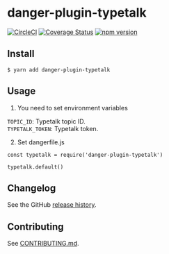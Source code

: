 danger-plugin-typetalk
======================

[![CircleCI](https://circleci.com/gh/is2ei/danger-plugin-typetalk.svg?style=svg)][circleci]
[![Coverage Status](https://coveralls.io/repos/github/is2ei/danger-plugin-typetalk/badge.svg?branch=master)][coveralls]
[![npm version](https://badge.fury.io/js/danger-plugin-typetalk.svg)][npm]

[circleci]: https://circleci.com/gh/is2ei/danger-plugin-typetalk
[coveralls]: https://coveralls.io/github/is2ei/danger-plugin-typetalk?branch=master
[npm]: https://badge.fury.io/js/danger-plugin-typetalk

## Install

```
$ yarn add danger-plugin-typetalk
```

## Usage

1) You need to set environment variables

`TOPIC_ID`: Typetalk topic ID.  
`TYPETALK_TOKEN`: Typetalk token.  

2) Set dangerfile.js

```
const typetalk = require('danger-plugin-typetalk')

typetalk.default()
```

## Changelog

See the GitHub [release history](https://github.com/is2ei/danger-plugin-typetalk/releases).

## Contributing

See [CONTRIBUTING.md](CONTRIBUTING.md).
